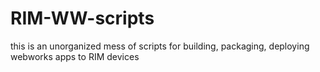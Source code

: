 RIM-WW-scripts
==============

this is an unorganized mess of scripts for building, packaging, deploying webworks apps to RIM devices